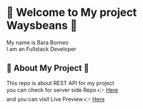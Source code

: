 # :tada: Welcome to My project Waysbeans :tada:

My name is Bara Borneo <br />
I am an Fullstack Developer
<br />

## :bell: About My Project :bell:

This repo is about REST API for my project <br />
you can check for server side Repo :point_right: [Here](https://github.com/barared28/DWF19FDFX_waysbeans_api "Waysbeans Backend") <br />
and you can visit Live Preview :point_right: [Here](https://ways-beans.netlify.app/ "Waysbeans Live Preview") <br />
